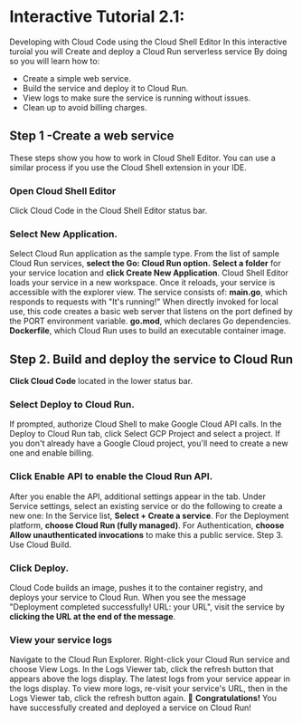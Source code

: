 # Interactive Tutorial 2.1: 
Developing with Cloud Code using the Cloud Shell Editor
In this interactive turoial you will Create and deploy a Cloud Run serverless service
By doing so you will learn how to:
* Create a simple web service.
* Build the service and deploy it to Cloud Run.
* View logs to make sure the service is running without issues.
* Clean up to avoid billing charges.
## Step 1 -Create a web service
These steps show you how to work in Cloud Shell Editor. You can use a similar process if you use the Cloud Shell extension in your IDE.
### Open Cloud Shell Editor
Click Cloud Code in the Cloud Shell Editor status bar.
### Select New Application.
Select Cloud Run application as the sample type.
From the list of sample Cloud Run services, **select the Go: Cloud Run option.**
**Select a folder** for your service location and **click Create New Application**.
Cloud Shell Editor loads your service in a new workspace. Once it reloads, your service is accessible with the explorer view.
The service consists of:
**main.go**, which responds to requests with "It's running!"
When directly invoked for local use, this code creates a basic web server that listens on the port defined by the PORT environment variable.
**go.mod**, which declares Go dependencies.
**Dockerfile**, which Cloud Run uses to build an executable container image.
## Step 2. Build and deploy the service to Cloud Run
**Click Cloud Code** located in the lower status bar.
### Select Deploy to Cloud Run.
If prompted, authorize Cloud Shell to make Google Cloud API calls.
In the Deploy to Cloud Run tab, click Select GCP Project and select a project.
If you don't already have a Google Cloud project, you'll need to create a new one and enable billing.
### Click Enable API to enable the Cloud Run API.
After you enable the API, additional settings appear in the tab.
Under Service settings, select an existing service or do the following to create a new one:
In the Service list, **Select + Create a service**.
For the Deployment platform, **choose Cloud Run (fully managed)**.
For Authentication, **choose Allow unauthenticated invocations** to make this a public service.
Step 3. Use Cloud Build.
### Click Deploy.
Cloud Code builds an image, pushes it to the container registry, and deploys your service to Cloud Run.
When you see the message "Deployment completed successfully! URL: your URL", visit the service by **clicking the URL at the end of the message**.
### View your service logs
Navigate to the Cloud Run Explorer.
Right-click your Cloud Run service and choose View Logs.
In the Logs Viewer tab, click the refresh button that appears above the logs display.
The latest logs from your service appear in the logs display.
To view more logs, re-visit your service's URL, then in the Logs Viewer tab, click the refresh button again.
🎉 **Congratulations!**
You have successfully created and deployed a service on Cloud Run!
